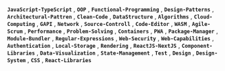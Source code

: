 


 __```JavaScript-TypeScript```__
, __```OOP```__
, __```Functional-Programming```__
, __```Design-Patterns```__
, __```Architectural-Pattren```__
, __```Clean-Code```__
, __```DataStructure```__
, __```Algorithms```__
, __```Cloud-Computing```__
, __```GAPI```__
, __```Network```__
, __```Source-Controll```__
, __```Code-Editor```__
, __```WASM```__
, __```Agile-Scrum```__
, __```Performance```__
, __```Problem-Solving```__
, __```Containers```__
, __```PWA```__
, __```Package-Manager```__
, __```Module-Bundler```__
, __```Regular-Expressions```__
, __```Web-Security```__
, __```Web-Capabilities```__
, __```Authentication```__
, __```Local-Storage```__
, __```Rendering```__
, __```ReactJS-NextJS```__
, __```Component-Libraries```__
, __```Data-Visualization```__
, __```State-Management```__
, __```Test```__
, __```Design```__
, __```Design-System```__
, __```CSS```__
, __```React-Libraries```__

